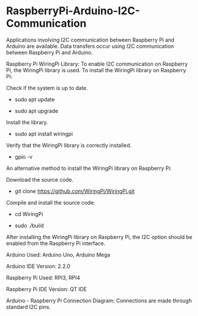 # RaspberryPi-Arduino-I2C-Communication
Applications involving I2C communication between Raspberry Pi and Arduino are available. Data transfers occur using I2C communication between Raspberry Pi and Arduino.

Raspberry Pi WiringPi Library: To enable I2C communication on Raspberry Pi, the WiringPi library is used. To install the WiringPi library on Raspberry Pi:

Check if the system is up to date.

- sudo apt update

- sudo apt upgrade

Install the library.

- sudo apt install wiringpi

Verify that the WiringPi library is correctly installed.

- gpio -v

An alternative method to install the WiringPi library on Raspberry Pi:

Download the source code.

- git clone https://github.com/WiringPi/WiringPi.git

Compile and install the source code:

- cd WiringPi

- sudo ./build

After installing the WiringPi library on Raspberry Pi, the I2C option should be enabled from the Raspberry Pi interface.

Arduino Used: Arduino Uno, Arduino Mega

Arduino IDE Version: 2.2.0

Raspberry Pi Used: RPI3, RPI4

Raspberry Pi IDE Version: QT IDE

Arduino - Raspberry Pi Connection Diagram: Connections are made through standard I2C pins.